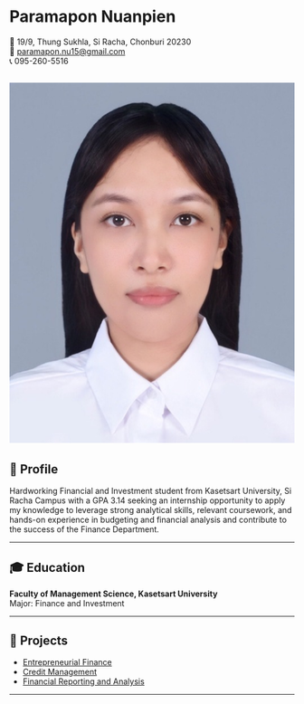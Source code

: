 # Paramapon Nuanpien  
  
📍 19/9, Thung Sukhla, Si Racha, Chonburi 20230  
📧 paramapon.nu15@gmail.com  
📞 095-260-5516

![image](image/Resume_profile.jpg)
---

## 🎯 Profile  
Hardworking Financial and Investment student from Kasetsart University, Si Racha Campus with a GPA 3.14 seeking an internship opportunity to apply my knowledge to leverage strong analytical skills, relevant coursework, and hands-on experience in budgeting and financial analysis and contribute to the success of the Finance Department.

---

## 🎓 Education  
**Faculty of Management Science, Kasetsart University**  
Major: Finance and Investment    

---

## 💼 Projects
- [Entrepreneurial Finance](https://drive.google.com/drive/folders/14AlpBtQUmTIxrZRMveFS2HqD8B4OZriu?usp=sharing)
- [Credit Management](https://drive.google.com/drive/folders/1dtVRyhBY1lgC4No--T4TzZEktfStnxJs?usp=sharing)
- [Financial Reporting and Analysis](https://drive.google.com/drive/folders/1c66AfeHdri7s1GMkfSUXK33X2K3Y4LJv?usp=sharing)

---


